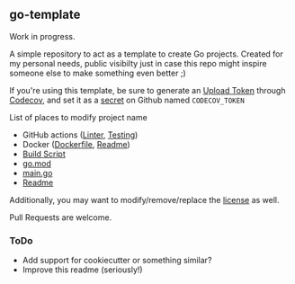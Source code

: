 ## go-template

Work in progress. 

A simple repository to act as a template to create Go projects. Created for my personal needs, public visibilty just in case this repo might inspire someone else to make something even better ;)

If you're using this template, be sure to generate an [Upload Token](https://docs.codecov.io/docs/frequently-asked-questions#where-is-the-repository-upload-token-found) through [Codecov](https://codecov.io), and set it as a [secret](https://docs.github.com/en/actions/reference/encrypted-secrets) on Github named `CODECOV_TOKEN`

List of places to modify project name
  - GitHub actions ([Linter](./.github/workflows/linter.yml), [Testing](./.github/workflows/testing.yml))
  - Docker ([Dockerfile](./docker/Dockerfile), [Readme](./docker/README.md))
  - [Build Script](./build-script.sh)
  - [go.mod](./go.mod)
  - [main.go](./main.go)
  - [Readme](./README.md)

Additionally, you may want to modify/remove/replace the [license](./LICENSE) as well.

Pull Requests are welcome.

### ToDo
  - Add support for cookiecutter or something similar?
  - Improve this readme (seriously!)